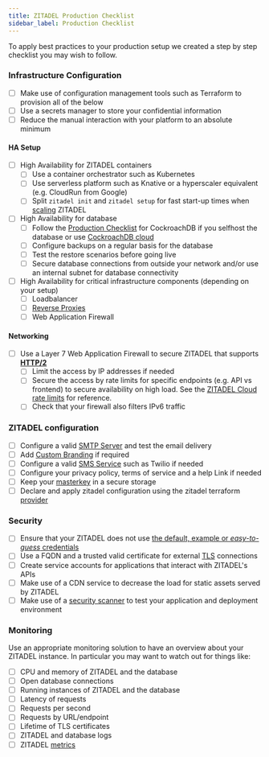 ```yaml
---
title: ZITADEL Production Checklist
sidebar_label: Production Checklist
---
```



To apply best practices to your production setup we created a step by step checklist you may wish to follow.

### Infrastructure Configuration

- [ ] Make use of configuration management tools such as Terraform to provision all of the below
- [ ] Use a secrets manager to store your confidential information
- [ ] Reduce the manual interaction with your platform to an absolute minimum

#### HA Setup

- [ ] High Availability for ZITADEL containers
  - [ ] Use a container orchestrator such as Kubernetes
  - [ ] Use serverless platform such as Knative or a hyperscaler equivalent (e.g. CloudRun from Google)
  - [ ] Split `zitadel init` and `zitadel setup` for fast start-up times when [scaling](/docs/self-hosting/manage/updating_scaling) ZITADEL
- [ ] High Availability for database
  - [ ] Follow the [Production Checklist](https://www.cockroachlabs.com/docs/stable/recommended-production-settings.html) for CockroachDB if you selfhost the database or use [CockroachDB cloud](https://www.cockroachlabs.com/docs/cockroachcloud/create-an-account.html)
  - [ ] Configure backups on a regular basis for the database
  - [ ] Test the restore scenarios before going live
  - [ ] Secure database connections from outside your network and/or use an internal subnet for database connectivity
- [ ] High Availability for critical infrastructure components (depending on your setup)
  - [ ] Loadbalancer
  - [ ] [Reverse Proxies](/docs/self-hosting/manage/reverseproxy/reverse_proxy)
  - [ ] Web Application Firewall

#### Networking

- [ ] Use a Layer 7 Web Application Firewall to secure ZITADEL that supports **[HTTP/2](/docs/self-hosting/manage/http2)**
  - [ ] Limit the access by IP addresses if needed
  - [ ] Secure the access by rate limits for specific endpoints (e.g. API vs frontend) to secure availability on high load. See the [ZITADEL Cloud rate limits](/docs/legal/policies/rate-limit-policy) for reference.
  - [ ] Check that your firewall also filters IPv6 traffic

### ZITADEL configuration

- [ ] Configure a valid [SMTP Server](/docs/guides/manage/console/default-settings#smtp) and test the email delivery
- [ ] Add [Custom Branding](/docs/guides/manage/customize/branding) if required
- [ ] Configure a valid [SMS Service](/docs/guides/manage/console/default-settings#sms) such as Twilio if needed
- [ ] Configure your privacy policy, terms of service and a help Link if needed
- [ ] Keep your [masterkey](/docs/self-hosting/manage/configure) in a secure storage
- [ ] Declare and apply zitadel configuration using the zitadel terraform [provider](https://github.com/zitadel/terraform-provider-zitadel) 

### Security

- [ ] Ensure that your ZITADEL does not use [the default, example or _easy-to-guess_ credentials](/docs/self-hosting/manage/database#zitadel-credentials)
- [ ] Use a FQDN and a trusted valid certificate for external [TLS](/docs/self-hosting/manage/tls_modes) connections
- [ ] Create service accounts for applications that interact with ZITADEL's APIs
- [ ] Make use of a CDN service to decrease the load for static assets served by ZITADEL
- [ ] Make use of a [security scanner](https://owasp.org/www-community/Vulnerability_Scanning_Tools) to test your application and deployment environment

### Monitoring

Use an appropriate monitoring solution to have an overview about your ZITADEL instance. In particular you may want to watch out for things like:

- [ ] CPU and memory of ZITADEL and the database
- [ ] Open database connections
- [ ] Running instances of ZITADEL and the database
- [ ] Latency of requests
- [ ] Requests per second
- [ ] Requests by URL/endpoint
- [ ] Lifetime of TLS certificates
- [ ] ZITADEL and database logs
- [ ] ZITADEL [metrics](/docs/apis/observability/metrics)
